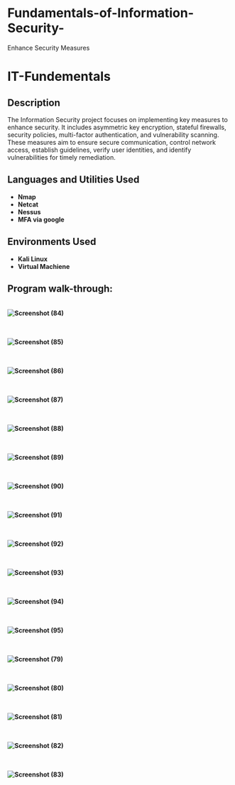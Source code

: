 # Fundamentals-of-Information-Security-
Enhance Security Measures
# IT-Fundementals

<h2>Description</h2>
The Information Security project focuses on implementing key measures to enhance security. It includes asymmetric key encryption, stateful firewalls, security policies, multi-factor authentication, and vulnerability scanning. These measures aim to ensure secure communication, control network access, establish guidelines, verify user identities, and identify vulnerabilities for timely remediation.
<br />


<h2>Languages and Utilities Used</h2>

- <b>Nmap<b/> 
- <b>Netcat<b/> 
- <b>Nessus<b/>
- <b>MFA via google<b/>
  
<h2>Environments Used </h2>

- <b>Kali Linux</b> 
- <b>Virtual Machiene</b> 

<h2>Program walk-through:</h2>

<p align="center">

<br />![Screenshot (84)](https://github.com/Radel024/IT-Fundamentals-/assets/137848295/dbd04d50-db3e-40fc-8396-f1f47ec2ccb8)
<br />
<br />
 

<br />![Screenshot (85)](https://github.com/Radel024/IT-Fundamentals-/assets/137848295/2957cd92-b904-47f3-a8c1-ea33d06bff45)
<br />
<br />

<br />![Screenshot (86)](https://github.com/Radel024/IT-Fundamentals-/assets/137848295/d14c5560-958d-4282-a7a9-ad459c995d3d)
<br />
<br />

<br />![Screenshot (87)](https://github.com/Radel024/IT-Fundamentals-/assets/137848295/713b0dd6-8e15-4eb0-aecc-3e63e2130d1f)
<br />
<br />

<br />![Screenshot (88)](https://github.com/Radel024/IT-Fundamentals-/assets/137848295/8a215b3d-e11f-4365-ac94-b5eeedb8bc50)
<br />
<br />

<br />![Screenshot (89)](https://github.com/Radel024/IT-Fundamentals-/assets/137848295/4bdfd580-5220-45e4-8dce-b59fc8b46f62)
<br />
<br />

<br/>![Screenshot (90)](https://github.com/Radel024/IT-Fundamentals-/assets/137848295/91a9f535-2fce-4a48-8da2-74aaac7b32e2)
<br />
<br />

<br/>![Screenshot (91)](https://github.com/Radel024/IT-Fundamentals-/assets/137848295/c0be652f-0772-4d73-b9fe-818482966b53)
<br/>
<br/>

<br/>![Screenshot (92)](https://github.com/Radel024/IT-Fundamentals-/assets/137848295/4eee17f6-598a-4531-a302-987302c8a2ba)
<br/>
<br/>

<br/>![Screenshot (93)](https://github.com/Radel024/IT-Fundamentals-/assets/137848295/e6a4b798-2706-446c-ab82-d6b1bf2d3780)
<br/>
<br/>

<br/>![Screenshot (94)](https://github.com/Radel024/IT-Fundamentals-/assets/137848295/2c8f963d-bb5f-485e-a098-f8703304e040)
<br/>
<br/>

<br/>![Screenshot (95)](https://github.com/Radel024/IT-Fundamentals-/assets/137848295/d6f7285e-26ba-493f-9783-97c4be85ea5d)
<br/>
<br/>

<br/>![Screenshot (79)](https://github.com/Radel024/IT-Fundamentals-/assets/137848295/6b8fbbf9-91b3-4b08-a54c-ec6485492d1b)
<br/>
<br/>

<br/>![Screenshot (80)](https://github.com/Radel024/IT-Fundamentals-/assets/137848295/e0737271-cfe5-424a-831e-c2d0c3cf27b8)
<br/>
<br/>

<br/>![Screenshot (81)](https://github.com/Radel024/IT-Fundamentals-/assets/137848295/ac0f4e58-4269-45c4-ac1b-4cd5dd2c47ea)
<br/>
<br/>

<br/>![Screenshot (82)](https://github.com/Radel024/IT-Fundamentals-/assets/137848295/8f984dc3-7783-4587-a2ae-3a0dea739be4)
<br/>
<br/>


<br/>![Screenshot (83)](https://github.com/Radel024/IT-Fundamentals-/assets/137848295/e8afea93-0b96-42a5-a2be-3e99e14fd67f)
<br/>
<br/>

<!--
 ```diff
- text in red
+ text in green
! text in orange
# text in gray
@@ text in purple (and bold)@@
```
--!>
